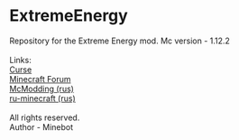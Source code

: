 # ExtremeEnergy
Repository for the Extreme Energy mod. Mc version - 1.12.2<br>
<br>
Links:<br>
<a href="https://minecraft.curseforge.com/projects/extreme-energy">Curse</a><br>
<a href="minecraftforum.net/forums/mapping-and-modding-java-edition/minecraft-mods/2869380-extreme-energy-feel-the-charge-in-your-body">Minecraft Forum</a><br>
<a href="http://forum.mcmodding.ru/%D0%A2%D0%B5%D0%BC%D0%B0-1-11-2-1-12-2-Extreme-Energy-%D0%BF%D0%BE%D1%87%D1%83%D0%B2%D1%81%D1%82%D0%B2%D1%83%D0%B9-%D1%82%D0%BE%D0%BA-%D1%83-%D1%81%D0%B5%D0%B1%D1%8F-%D0%B2-%D1%82%D0%B5%D0%BB%D0%B5">McModding (rus)</a><br>
<a href="https://ru-minecraft.ru/mody-minecraft/49882-extreme-energy.html">ru-minecraft (rus)</a><br>
<br>
All rights reserved.<br>
Author - Minebot
